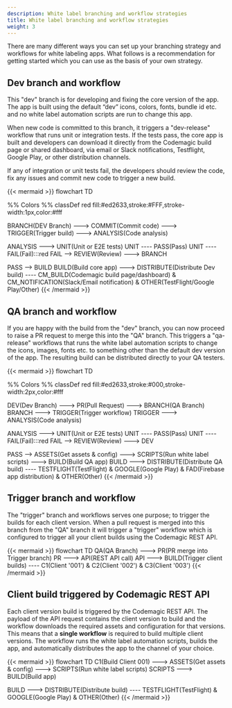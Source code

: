 ```yaml
---
description: White label branching and workflow strategies
title: White label branching and workflow strategies
weight: 3
---
```


There are many different ways you can set up your branching strategy and workflows for white labeling apps. What follows is a recommendation for getting started which you can use as the basis of your own strategy.

## Dev branch and workflow

This "dev" branch is for developing and fixing the core version of the app. The app is built using the default “dev” icons, colors, fonts, bundle id etc. and no white label automation scripts are run to change this app. 

When new code is committed to this branch, it triggers a "dev-release" workflow that runs unit or integration tests. If the tests pass, the core app is built and developers can download it directly from the Codemagic build page or shared dashboard, via email or Slack notifications, Testflight, Google Play, or other distribution channels. 

If any of integration or unit tests fail, the developers should review the code, fix any issues and commit new code to trigger a new build.

{{< mermaid >}}
flowchart TD

%% Colors %%
classDef red fill:#ed2633,stroke:#FFF,stroke-width:1px,color:#fff

BRANCH(DEV Branch) ---> COMMIT(Commit code) ---> TRIGGER(Trigger build) ---> ANALYSIS(Code analysis)


ANALYSIS ---> UNIT(Unit or E2E tests) 
UNIT ---- PASS(Pass) 
UNIT ---- FAIL(Fail):::red
FAIL --> REVIEW(Review) ---> BRANCH

PASS --> BUILD 
BUILD(Build core app) ---> DISTRIBUTE(Distribute Dev build) ---- CM_BUILD(Codemagic build page/dashboard) & CM_NOTIFICATION(Slack/Email notification) & OTHER(TestFlight/Google Play/Other)
{{< /mermaid >}}

## QA branch and workflow

If you are happy with the build from the "dev" branch, you can now proceed to raise a PR request to merge this into the "QA" branch. This triggers a "qa-release" workflows that runs the white label automation scripts to change the icons, images, fonts etc. to something other than the default dev version of the app. The resulting build can be distributed directly to your QA testers. 

{{< mermaid >}}
flowchart TD

%% Colors %%
classDef red fill:#ed2633,stroke:#000,stroke-width:2px,color:#fff

DEV(Dev Branch) ---> PR(Pull Request) ---> BRANCH(QA Branch)
BRANCH ---> TRIGGER(Trigger workflow) 
TRIGGER ---> ANALYSIS(Code analysis)


ANALYSIS ---> UNIT(Unit or E2E tests) 
UNIT ---- PASS(Pass) 
UNIT ---- FAIL(Fail):::red
FAIL --> REVIEW(Review) ---> DEV

PASS --> ASSETS(Get assets & config) ---> SCRIPTS(Run white label scripts) ---> BUILD(Build QA app) 
BUILD ---> DISTRIBUTE(Distribute QA build) ---- TESTFLIGHT(TestFlight) & GOOGLE(Google Play) & FAD(Firebase app distribution) & OTHER(Other)
{{< /mermaid >}}

## Trigger branch and workflow

The "trigger" branch and workflows serves one purpose; to trigger the builds for each client version. When a pull request is merged into this branch from the "QA" branch it will trigger a "trigger" workflow which is configured to trigger all your client builds using the Codemagic REST API.


{{< mermaid >}}
flowchart TD
QA(QA Branch) ---> PR(PR merge into Trigger branch) 
PR ---> API(REST API call)
API ---> BUILD(Trigger client builds) ---- C1(Client '001') & C2(Client '002') & C3(Client '003')
{{< /mermaid >}}

## Client build triggered by Codemagic REST API

Each client version build is triggered by the Codemagic REST API. The payload of the API request contains the client version to build and the workflow downloads the required assets and configuration for that versions. This means that a **single workflow** is required to build multiple client versions. The workflow runs the white label automation scripts, builds the app, and automatically distributes the app to the channel of your choice.

{{< mermaid >}}
flowchart TD
C1(Build Client 001) ---> ASSETS(Get assets & config) ---> SCRIPTS(Run white label scripts)
SCRIPTS ---> BUILD(Build app)

BUILD ---> DISTRIBUTE(Distribute build) ---- TESTFLIGHT(TestFlight) & GOOGLE(Google Play) & OTHER(Other)
{{< /mermaid >}}